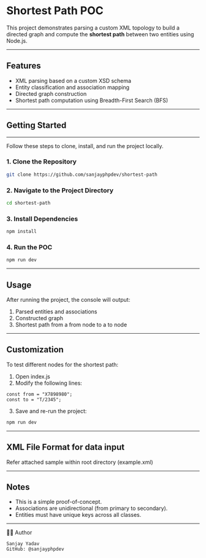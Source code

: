 # Shortest Path POC

This project demonstrates parsing a custom XML topology to build a directed graph and compute the **shortest path** between two entities using Node.js.

---

## Features

- XML parsing based on a custom XSD schema
- Entity classification and association mapping
- Directed graph construction
- Shortest path computation using Breadth-First Search (BFS)

---
## Getting Started
---
Follow these steps to clone, install, and run the project locally.
### 1. Clone the Repository
```bash
git clone https://github.com/sanjayphpdev/shortest-path
```
### 2. Navigate to the Project Directory
```bash
cd shortest-path
```
### 3. Install Dependencies
```bash
npm install
```
### 4. Run the POC
```bash
npm run dev
```
---

## Usage
After running the project, the console will output:
1. Parsed entities and associations
2. Constructed graph
3. Shortest path from a from node to a to node

---

## Customization
To test different nodes for the shortest path:
1. Open index.js
2. Modify the following lines:
```
const from = "X7898980";
const to = "T/2345";
```
3. Save and re-run the project:
```bash
npm run dev
```

---

## XML File Format for data input
Refer attached sample within root directory (example.xml)

---
## Notes
- This is a simple proof-of-concept.
- Associations are unidirectional (from primary to secondary).
- Entities must have unique keys across all classes.
---
👨‍💻 Author
```
Sanjay Yadav
GitHub: @sanjayphpdev
```
